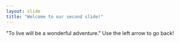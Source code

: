 ```yaml
---
layout: slide
title: "Welcome to our second slide!"
---
```

"To live will be a wonderful adventure."
Use the left arrow to go back!
